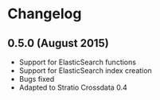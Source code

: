 # Changelog

## 0.5.0 (August 2015)

* Support for ElasticSearch functions
* Support for ElasticSearch index creation
* Bugs fixed
* Adapted to Stratio Crossdata 0.4


